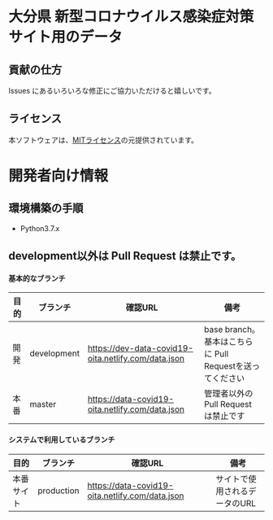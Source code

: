 # 大分県 新型コロナウイルス感染症対策サイト用のデータ

## 貢献の仕方

Issues にあるいろいろな修正にご協力いただけると嬉しいです。

## ライセンス

本ソフトウェアは、[MITライセンス](./LICENSE.txt)の元提供されています。

# 開発者向け情報

## 環境構築の手順

- Python3.7.x


## development以外は Pull Request は禁止です。

#### 基本的なブランチ
| 目的 | ブランチ | 確認URL | 備考 |
| ---- | -------- | ---- | ---- |
| 開発 | development | https://dev-data-covid19-oita.netlify.com/data.json | base branch。基本はこちらに Pull Requestを送ってください |
| 本番 | master | https://data-covid19-oita.netlify.com/data.json | 管理者以外の Pull Request は禁止です |

#### システムで利用しているブランチ
| 目的 | ブランチ | 確認URL | 備考 |
| ---- | -------- | ---- | ---- |
| 本番サイト | production | https://data-covid19-oita.netlify.com/data.json | サイトで使用されるデータのURL |